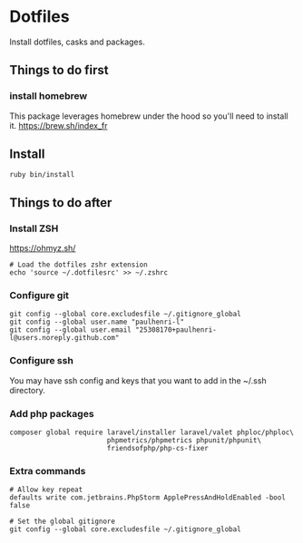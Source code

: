 # Dotfiles

Install dotfiles, casks and packages.

## Things to do first

### install homebrew

This package leverages homebrew under the hood so you'll need to install it.
https://brew.sh/index_fr

## Install

```
ruby bin/install
```

## Things to do after

### Install ZSH

https://ohmyz.sh/

```
# Load the dotfiles zshr extension
echo 'source ~/.dotfilesrc' >> ~/.zshrc
```

### Configure git

```
git config --global core.excludesfile ~/.gitignore_global
git config --global user.name "paulhenri-l"
git config --global user.email "25308170+paulhenri-l@users.noreply.github.com"
```

### Configure ssh

You may have ssh config and keys that you want to add in the ~/.ssh directory.

### Add php packages

```
composer global require laravel/installer laravel/valet phploc/phploc\
                        phpmetrics/phpmetrics phpunit/phpunit\
                        friendsofphp/php-cs-fixer
```

### Extra commands

```
# Allow key repeat
defaults write com.jetbrains.PhpStorm ApplePressAndHoldEnabled -bool false

# Set the global gitignore
git config --global core.excludesfile ~/.gitignore_global
```
